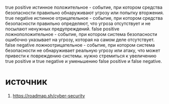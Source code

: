 true positive истинное положительное - событие, при котором средства безопасности правильно обнаруживают угрозу или попытку вторжения. 
true negative истинное отрицательное - событие, при котором средства безопасности правильно определяют, что угроза отсутствует и не посылают ненужных предупреждений.
false positive ложноположительное - событие, при котором система безопасности ошибочно указывает на угрозу, которая на самом деле отсутствует.
false negative ложноотрицательное - событие, при котором система безопасности не обнаруживает реальную угрозу или атаку, что может привести к повреждению системы.
нужно стремиться к увеличению true positive и true negative и уменьшению false positive и false negative.
# источник
1. https://roadmap.sh/cyber-security